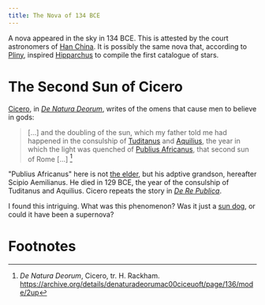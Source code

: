 ```yaml
---
title: The Nova of 134 BCE
---
```


A nova appeared in the sky in 134 BCE. This is attested by the court astronomers of [Han China][han]. It is possibly the same nova that, according to [Pliny], inspired [Hipparchus] to compile the first catalogue of stars.

[han]: https://en.wikipedia.org/wiki/Han_dynasty
[Pliny]: https://en.wikipedia.org/wiki/Pliny_the_Elder
[Hipparchus]: https://en.wikipedia.org/wiki/Hipparchus

# The Second Sun of Cicero

[Cicero], in [_De Natura Deorum_][denat], writes of the omens that cause men to believe in gods:

[Cicero]: https://en.wikipedia.org/wiki/Cicero
[denat]: https://en.wikipedia.org/wiki/De_Natura_Deorum

>[...] and the doubling of the sun, which my father told me had happened in the consulship of [Tuditanus][tud] and [Aquilius][aq], the year in which the light was quenched of [Publius Africanus][aem], that second sun of Rome [...] [^cic]

[tud]: https://en.wikipedia.org/wiki/Gaius_Sempronius_Tuditanus
[aq]: https://en.wikipedia.org/wiki/Manius_Aquillius_(129_BC)
[aem]: https://en.wikipedia.org/wiki/Scipio_Aemilianus

"Publius Africanus" here is not [the elder][afri], but his adptive grandson, hereafter Scipio Aemilianus. He died in 129 BCE, the year of the consulship of Tuditanus and Aquilius. Cicero repeats the story in [_De Re Publica_][dere].

[afri]: https://en.wikipedia.org/wiki/Scipio_Africanus
[dere]: https://en.wikipedia.org/wiki/De_re_publica

I found this intriguing. What was this phenomenon? Was it just a [sun dog][sundog], or could it have been a supernova?

[sundog]: https://en.wikipedia.org/wiki/Sun_dog

# Footnotes

[^cic]: _De Natura Deorum_, Cicero, tr. H. Rackham. <https://archive.org/details/denaturadeorumac00ciceuoft/page/136/mode/2up>
